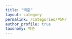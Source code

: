 ```yaml
---
title: "백준"
layout: category
permalink: /categories/백준/
author_profile: true
taxonomy: 백준
---
```









